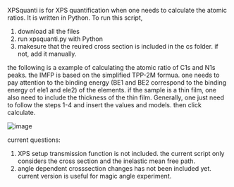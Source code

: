 XPSquanti is for XPS quantification when one needs to calculate the atomic ratios. It is written in Python. 
To run this script,
1. download all the files
2. run xpsquanti.py with Python
3. makesure that the reuired cross section is included in the cs folder. if not, add it manually.

the following is a example of calculating the atomic ratio of C1s and N1s peaks. the IMFP is based on the simplified TPP-2M formua. one needs to 
pay attention to the binding energy (BE1 and BE2 correspond to the binding energy of ele1 and ele2) of the elements. if the sample is a thin film, one also need to include the thickness of the thin film. Generally, one just need to follow the steps 1-4 and insert the values and models. then click calculate.

![image](https://user-images.githubusercontent.com/42301914/181450516-be4ab76d-5842-4f9f-98b1-957354ea3e68.png)



current questions:
1. XPS setup transmission function is not included. the current script only considers the cross section and the inelastic mean free path.
2. angle dependent crosssection changes has not been included yet. current version is useful for magic angle experiment. 
